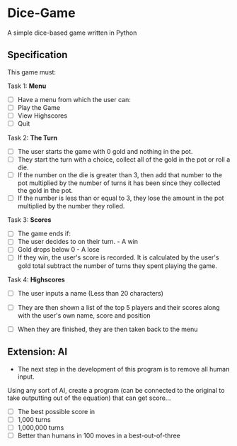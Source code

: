 # Dice-Game

A simple dice-based game written in Python


## Specification

This game must:

Task 1: **Menu**

- [ ] Have a menu from which the user can:
 - [ ] Play the Game 
 - [ ] View Highscores
 - [ ] Quit

Task 2: **The Turn**

- [ ] The user starts the game with 0 gold and nothing in the pot.
- [ ] They start the turn with a choice, collect all of the gold in the pot or roll a die.
 - [ ] If the number on the die is greater than 3, then add that number to the pot multiplied by the number of turns it has been since they collected the gold in the pot.
 - [ ] If the number is less than or equal to 3, they lose the amount in the pot multiplied by the number they rolled.

Task 3: **Scores**

- [ ] The game ends if:
 - [ ] The user decides to on their turn. - A win
 - [ ] Gold drops below 0 - A lose
- [ ] If they win, the user's score is recorded. It is calculated by the user's gold total subtract the number of turns they spent playing the game.

Task 4: **Highscores**

- [ ] The user inputs a name (Less than 20 characters)
- [ ] They are then shown a list of the top 5 players and their scores along with the user's own name, score and position
- [ ] When they are finished, they are then taken back to the menu 


## Extension: AI

- The next step in the development of this program is to remove all human input.

Using any sort of AI, create a program (can be connected to the original to take outputting out of the equation) that can get score... 
- [ ] The best possible score in
 - [ ] 1,000 turns 
 - [ ] 1,000,000 turns
- [ ] Better than humans in 100 moves in a best-out-of-three 
